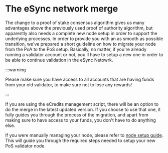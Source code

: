 # The eSync network merge

The change to a proof of stake consensus algorithm gives us many advantages above the previously used proof of authority algorithm, but apparently also needs a complete new node setup in order to support the underlying processes.
In order to provide you with an as smooth as possible transition, we've prepared a short guideline on how to migrate your node from the PoA to the PoS setup.
Basically, no matter, if you're already running a validator account or not,  you'll have to setup a new one in order to be able to continue validation in the eSync Netowrk.

:::warning

Please make sure you have access to all accounts that are having funds from your old validator, to make sure not to lose any rewards!

:::

If you are using the eCredits management script, there will be an option to do the merge in the latest updated version. If you choose to use that one, it fully guides you through the process of the migration, and apart from making sure to have access to your funds, you don't have to do anything else.

If you were manually managing your node, please refer to [node setup guide](/docs/validators/node_setup.md). This will guide you through the required steps needed to setup your new PoS validator node.

